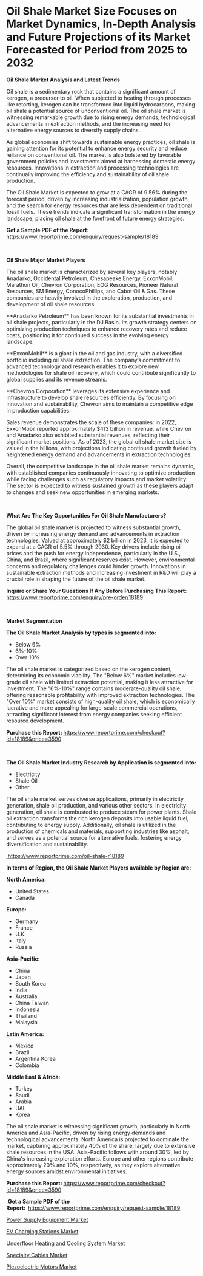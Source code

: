 <p><h1>Oil Shale Market Size Focuses on Market Dynamics, In-Depth Analysis and Future Projections of its Market Forecasted for Period from 2025 to 2032</h1></p><p><strong>Oil Shale Market Analysis and Latest Trends</strong></p>
<p><p>Oil shale is a sedimentary rock that contains a significant amount of kerogen, a precursor to oil. When subjected to heating through processes like retorting, kerogen can be transformed into liquid hydrocarbons, making oil shale a potential source of unconventional oil. The oil shale market is witnessing remarkable growth due to rising energy demands, technological advancements in extraction methods, and the increasing need for alternative energy sources to diversify supply chains.</p><p>As global economies shift towards sustainable energy practices, oil shale is gaining attention for its potential to enhance energy security and reduce reliance on conventional oil. The market is also bolstered by favorable government policies and investments aimed at harnessing domestic energy resources. Innovations in extraction and processing technologies are continually improving the efficiency and sustainability of oil shale production.</p><p>The Oil Shale Market is expected to grow at a CAGR of 9.56% during the forecast period, driven by increasing industrialization, population growth, and the search for energy resources that are less dependent on traditional fossil fuels. These trends indicate a significant transformation in the energy landscape, placing oil shale at the forefront of future energy strategies.</p></p>
<p><strong>Get a Sample PDF of the Report:&nbsp;</strong> <a href="https://www.reportprime.com/enquiry/request-sample/18189?utm_campaign=1130&utm_medium=2&utm_source=Github&utm_content=ia&utm_term=19032025&utm_id=oil-shale">https://www.reportprime.com/enquiry/request-sample/18189</a></p>
<p>&nbsp;</p>
<p><strong>Oil Shale Major Market Players</strong></p>
<p><p>The oil shale market is characterized by several key players, notably Anadarko, Occidental Petroleum, Chesapeake Energy, ExxonMobil, Marathon Oil, Chevron Corporation, EOG Resources, Pioneer Natural Resources, SM Energy, ConocoPhillips, and Cabot Oil & Gas. These companies are heavily involved in the exploration, production, and development of oil shale resources.</p><p>**Anadarko Petroleum** has been known for its substantial investments in oil shale projects, particularly in the DJ Basin. Its growth strategy centers on optimizing production techniques to enhance recovery rates and reduce costs, positioning it for continued success in the evolving energy landscape.</p><p>**ExxonMobil** is a giant in the oil and gas industry, with a diversified portfolio including oil shale extraction. The company’s commitment to advanced technology and research enables it to explore new methodologies for shale oil recovery, which could contribute significantly to global supplies and its revenue streams.</p><p>**Chevron Corporation** leverages its extensive experience and infrastructure to develop shale resources efficiently. By focusing on innovation and sustainability, Chevron aims to maintain a competitive edge in production capabilities.</p><p>Sales revenue demonstrates the scale of these companies: in 2022, ExxonMobil reported approximately $413 billion in revenue, while Chevron and Anadarko also exhibited substantial revenues, reflecting their significant market positions. As of 2023, the global oil shale market size is valued in the billions, with projections indicating continued growth fueled by heightened energy demand and advancements in extraction technologies.</p><p>Overall, the competitive landscape in the oil shale market remains dynamic, with established companies continuously innovating to optimize production while facing challenges such as regulatory impacts and market volatility. The sector is expected to witness sustained growth as these players adapt to changes and seek new opportunities in emerging markets.</p></p>
<p>&nbsp;</p>
<p><strong>What Are The Key Opportunities For Oil Shale Manufacturers?</strong></p>
<p><p>The global oil shale market is projected to witness substantial growth, driven by increasing energy demand and advancements in extraction technologies. Valued at approximately $2 billion in 2023, it is expected to expand at a CAGR of 5.5% through 2030. Key drivers include rising oil prices and the push for energy independence, particularly in the U.S., China, and Brazil, where significant reserves exist. However, environmental concerns and regulatory challenges could hinder growth. Innovations in sustainable extraction methods and increasing investment in R&D will play a crucial role in shaping the future of the oil shale market.</p></p>
<p><strong>Inquire or Share Your Questions If Any Before Purchasing This Report:</strong> <a href="https://www.reportprime.com/enquiry/pre-order/18189?utm_campaign=1130&utm_medium=2&utm_source=Github&utm_content=ia&utm_term=19032025&utm_id=oil-shale">https://www.reportprime.com/enquiry/pre-order/18189</a></p>
<p>&nbsp;</p>
<p><strong>Market Segmentation</strong></p>
<p><strong>The Oil Shale Market Analysis by types is segmented into:</strong></p>
<p><ul><li>Below 6%</li><li>6%-10%</li><li>Over 10%</li></ul></p>
<p><p>The oil shale market is categorized based on the kerogen content, determining its economic viability. The "Below 6%" market includes low-grade oil shale with limited extraction potential, making it less attractive for investment. The "6%-10%" range contains moderate-quality oil shale, offering reasonable profitability with improved extraction technologies. The "Over 10%" market consists of high-quality oil shale, which is economically lucrative and more appealing for large-scale commercial operations, attracting significant interest from energy companies seeking efficient resource development.</p></p>
<p><strong>Purchase this Report:&nbsp;</strong><a href="https://www.reportprime.com/checkout?id=18189&price=3590&utm_campaign=1130&utm_medium=2&utm_source=Github&utm_content=ia&utm_term=19032025&utm_id=oil-shale">https://www.reportprime.com/checkout?id=18189&price=3590</a></p>
<p>&nbsp;</p>
<p><strong>The Oil Shale Market Industry Research by Application is segmented into:</strong></p>
<p><ul><li>Electricity</li><li>Shale Oil</li><li>Other</li></ul></p>
<p><p>The oil shale market serves diverse applications, primarily in electricity generation, shale oil production, and various other sectors. In electricity generation, oil shale is combusted to produce steam for power plants. Shale oil extraction transforms the rich kerogen deposits into usable liquid fuel, contributing to energy supply. Additionally, oil shale is utilized in the production of chemicals and materials, supporting industries like asphalt, and serves as a potential source for alternative fuels, fostering energy diversification and sustainability.</p></p>
<p><a href="https://www.reportprime.com/oil-shale-r18189?utm_campaign=1130&utm_medium=2&utm_source=Github&utm_content=ia&utm_term=19032025&utm_id=oil-shale">&nbsp;https://www.reportprime.com/oil-shale-r18189</a></p>
<p><strong>In terms of Region, the Oil Shale Market Players available by Region are:</strong></p>
<p>
    <p> <strong> North America: </strong>
        <ul>
            <li>United States</li>
            <li>Canada</li>
        </ul>
        </p> 
    <p> <strong> Europe: </strong>
        <ul>
            <li>Germany</li>
            <li>France</li>
            <li>U.K.</li>
            <li>Italy</li>
            <li>Russia</li>
        </ul>
        </p> 
    <p> <strong> Asia-Pacific: </strong>
        <ul>
            <li>China</li>
            <li>Japan</li>
            <li>South Korea</li>
            <li>India</li>
            <li>Australia</li>
            <li>China Taiwan</li>
            <li>Indonesia</li>
            <li>Thailand</li>
            <li>Malaysia</li>
        </ul>
        </p> 
    <p> <strong> Latin America: </strong>
        <ul>
            <li>Mexico</li>
            <li>Brazil</li>
            <li>Argentina Korea</li>
            <li>Colombia</li>
        </ul>
        </p> 
    <p> <strong> Middle East & Africa: </strong>
        <ul>
            <li>Turkey</li>
            <li>Saudi</li>
            <li>Arabia</li>
            <li>UAE</li>
            <li>Korea</li>
        </ul>
    </p>
    </p>
<p><p>The oil shale market is witnessing significant growth, particularly in North America and Asia-Pacific, driven by rising energy demands and technological advancements. North America is projected to dominate the market, capturing approximately 40% of the share, largely due to extensive shale resources in the USA. Asia-Pacific follows with around 30%, led by China's increasing exploration efforts. Europe and other regions contribute approximately 20% and 10%, respectively, as they explore alternative energy sources amidst environmental initiatives.</p></p>
<p><strong>Purchase this Report: </strong><a href="https://www.reportprime.com/checkout?id=18189&price=3590&utm_campaign=1130&utm_medium=2&utm_source=Github&utm_content=ia&utm_term=19032025&utm_id=oil-shale">https://www.reportprime.com/checkout?id=18189&price=3590</a></p>
<p>&nbsp;<strong>Get a Sample PDF of the Report:&nbsp;&nbsp;</strong><a href="https://www.reportprime.com/enquiry/request-sample/18189?utm_campaign=1130&utm_medium=2&utm_source=Github&utm_content=ia&utm_term=19032025&utm_id=oil-shale">https://www.reportprime.com/enquiry/request-sample/18189</a></p>
<p><strong></strong></p>
<p><p><a href="https://github.com/sibellanikmn/Market-Research-Report-List-1/blob/main/power-supply-equipment-market.md?utm_campaign=1130&utm_medium=2&utm_source=Github&utm_content=ia&utm_term=19032025&utm_id=oil-shale">Power Supply Equipment Market</a></p><p><a href="https://github.com/astadtetcha28/Market-Research-Report-List-1/blob/main/ev-charging-stations-market.md?utm_campaign=1130&utm_medium=2&utm_source=Github&utm_content=ia&utm_term=19032025&utm_id=oil-shale">EV Charging Stations Market</a></p><p><a href="https://github.com/ertssmelov0/Market-Research-Report-List-1/blob/main/underfloor-heating-and-cooling-system-market.md?utm_campaign=1130&utm_medium=2&utm_source=Github&utm_content=ia&utm_term=19032025&utm_id=oil-shale">Underfloor Heating and Cooling System Market</a></p><p><a href="https://github.com/ceranamaduvq/Market-Research-Report-List-1/blob/main/specialty-cables-market.md?utm_campaign=1130&utm_medium=2&utm_source=Github&utm_content=ia&utm_term=19032025&utm_id=oil-shale">Specialty Cables Market</a></p><p><a href="https://github.com/heeildannas/Market-Research-Report-List-1/blob/main/piezoelectric-motors-market.md?utm_campaign=1130&utm_medium=2&utm_source=Github&utm_content=ia&utm_term=19032025&utm_id=oil-shale">Piezoelectric Motors Market</a></p></p>